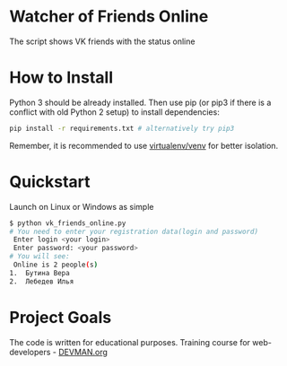 # Watcher of Friends Online

The script shows VK friends with the status online

# How to Install

Python 3 should be already installed. Then use pip (or pip3 if there is a conflict with old Python 2 setup) to install dependencies:
```bash
pip install -r requirements.txt # alternatively try pip3
```
Remember, it is recommended to use [virtualenv/venv](https://devman.org/encyclopedia/pip/pip_virtualenv/) for better isolation.

# Quickstart

Launch on Linux or Windows as simple
```bash
$ python vk_friends_online.py
# You need to enter your registration data(login and password)
 Enter login <your login>
 Enter password: <your password>
# You will see:
 Online is 2 people(s)
1.  Бутина Вера
2.  Лебедев Илья
```
# Project Goals

The code is written for educational purposes. Training course for web-developers - [DEVMAN.org](https://devman.org)
